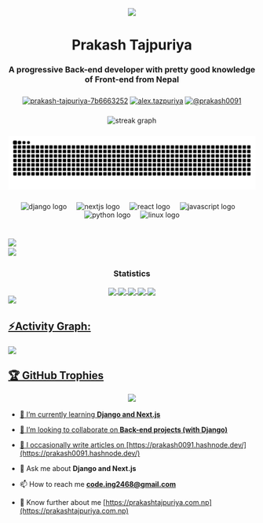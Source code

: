
<div align="center">
  <img height="200" src="https://raw.githubusercontent.com/prakashtaz0091/prakashtaz0091/output/github-header-image.png"  />
</div>


<h1 align="center">Prakash Tajpuriya</h1>
<h3 align="center">A progressive Back-end developer with pretty good knowledge of Front-end from Nepal</h3>


###





<p align="center">
<a href="https://linkedin.com/in/prakash-tajpuriya-7b6663252" target="blank"><img align="center" src="https://raw.githubusercontent.com/rahuldkjain/github-profile-readme-generator/master/src/images/icons/Social/linked-in-alt.svg" alt="prakash-tajpuriya-7b6663252" height="30" width="40" /></a>
<a href="https://fb.com/alex.tazpuriya" target="blank"><img align="center" src="https://raw.githubusercontent.com/rahuldkjain/github-profile-readme-generator/master/src/images/icons/Social/facebook.svg" alt="alex.tazpuriya" height="30" width="40" /></a>
<a href="https://hashnode.com/@prakash0091" target="blank"><img align="center" src="https://raw.githubusercontent.com/rahuldkjain/github-profile-readme-generator/master/src/images/icons/Social/hashnode.svg" alt="@prakash0091" height="30" width="40" /></a>
</p>

###

<div align="center">
  <img src="https://streak-stats.demolab.com?user=prakashtaz0091&locale=en&mode=daily&theme=dark&hide_border=false&border_radius=5&order=3" height="220" alt="streak graph"  />
</div>

###
<div align="center">
<img  src="https://raw.githubusercontent.com/prakashtaz0091/prakashtaz0091/output/snake.svg" alt="Snake animation" />
</div>

### 

<div align="center">
  <img src="https://cdn.jsdelivr.net/gh/devicons/devicon/icons/django/django-plain.svg" height="40" alt="django logo"  />
  <img width="12" />
  <img src="https://cdn.jsdelivr.net/gh/devicons/devicon/icons/nextjs/nextjs-original.svg" height="40" alt="nextjs logo"  />
  <img width="12" />
  <img src="https://cdn.jsdelivr.net/gh/devicons/devicon/icons/react/react-original.svg" height="40" alt="react logo"  />
  <img width="12" />
  <img src="https://cdn.jsdelivr.net/gh/devicons/devicon/icons/javascript/javascript-original.svg" height="40" alt="javascript logo"  />
  <img width="12" />
  <img src="https://cdn.jsdelivr.net/gh/devicons/devicon/icons/python/python-original.svg" height="40" alt="python logo"  />
  <img width="12" />
  <img src="https://cdn.jsdelivr.net/gh/devicons/devicon/icons/linux/linux-original.svg" height="40" alt="linux logo"  />
</div>

###

<br>

<div> <a href="https://github.com/prakashtaz0091" target="_blank"><img src="https://img.shields.io/badge/GitHub-100000?style=for-the-badge&logo=github&logoColor=white" target="_blank"></a>
</div><img src="https://user-images.githubusercontent.com/73097560/115834477-dbab4500-a447-11eb-908a-139a6edaec5c.gif"><h3 align="center">Statistics</h3>
<div align="center">
<a href="https://github.com/prakashtaz0091">
<img align="center" src="http://github-profile-summary-cards.vercel.app/api/cards/stats?username=prakashtaz0091&theme=2077" height="180em" />
<img align="center" src="http://github-profile-summary-cards.vercel.app/api/cards/most-commit-language?username=prakashtaz0091&theme=2077" height="180em" />
<img align="center" src="http://github-profile-summary-cards.vercel.app/api/cards/repos-per-language?username=prakashtaz0091&theme=2077" height="180em" />
<img align="center" src="http://github-profile-summary-cards.vercel.app/api/cards/productive-time?username=prakashtaz0091&theme=2077" height="180em" />
<img align="center" src="http://github-profile-summary-cards.vercel.app/api/cards/profile-details?username=prakashtaz0091&theme=nightowl" height="180em" />
</div>
<img src="https://user-images.githubusercontent.com/73097560/115834477-dbab4500-a447-11eb-908a-139a6edaec5c.gif"><h2 align="left">⚡Activity Graph:</h2>
<img align="center" src="https://github-readme-activity-graph.vercel.app/graph?username=prakashtaz0091&theme=nightowl"/>


## 🏆 GitHub Trophies

<div align="center">
  
![](https://github-profile-trophy.vercel.app/?username=prakashtaz0091&theme=dracula&no-frame=false&no-bg=false&margin-w=4)

</div>






- 🌱 I’m currently learning **Django and Next.js**

- 👯 I’m looking to collaborate on **Back-end projects (with Django)**

- 📝 I occasionally write articles on [https://prakash0091.hashnode.dev/](https://prakash0091.hashnode.dev/)

- 💬 Ask me about **Django and Next.js**

- 📫 How to reach me **code.ing2468@gmail.com**

- 📄 Know further about me [https://prakashtajpuriya.com.np](https://prakashtajpuriya.com.np)

